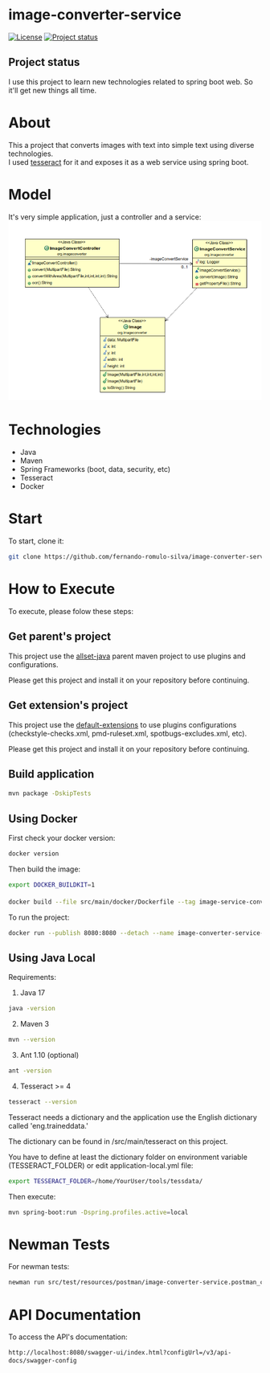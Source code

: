 # image-converter-service

[![License](https://img.shields.io/badge/License-Apache%202.0-blue.svg)](https://opensource.org/licenses/Apache-2.0)
[![Project status](https://img.shields.io/badge/Project%20status-Maintenance-orange.svg)](https://img.shields.io/badge/Project%20status-Maintenance-orange.svg)

## Project status

I use this project to learn new technologies related to spring boot web.
So it'll get new things all time.

# About

This a project that converts images with text into simple text using diverse technologies.  
I used [tesseract](https://github.com/tesseract-ocr/tesseract) for it and exposes it as a web service using spring boot.

# Model

It's very simple application, just a controller and a service:
![Model](https://github.com/fernando-romulo-silva/image-converter-service/blob/master/doc/class-diagram.png)

# Technologies

- Java
- Maven
- Spring Frameworks (boot, data, security, etc)
- Tesseract
- Docker

# Start

To start, clone it:

```bash
git clone https://github.com/fernando-romulo-silva/image-converter-service
```

# How to Execute

To execute, please folow these steps:


## Get parent's project

This project use the [allset-java](https://github.com/fernando-romulo-silva/allset-java) parent maven project to use plugins and configurations. 

Please get this project and install it on your repository before continuing.


## Get extension's project

This project use the [default-extensions](https://github.com/fernando-romulo-silva/default-extensions) to use plugins configurations (checkstyle-checks.xml, pmd-ruleset.xml, spotbugs-excludes.xml, etc).

Please get this project and install it on your repository before continuing.

## Build application

```bash
mvn package -DskipTests
```

## Using Docker

First check your docker version:

```bash
docker version
```

Then build the image:

```bash 
export DOCKER_BUILDKIT=1

docker build --file src/main/docker/Dockerfile --tag image-service-converter .
```

To run the project:

```bash 
docker run --publish 8080:8080 --detach --name image-converter-service-1 --env-file src/main/docker/Local.env image-service-converter
```

## Using Java Local

Requirements: 

1) Java 17

```bash
java -version 
```

2) Maven 3

```bash
mvn --version
```

3) Ant 1.10 (optional)

```bash
ant -version
```

4) Tesseract >= 4
 
```bash
tesseract --version
```

Tesseract needs a dictionary and the application use the English dictionary called 'eng.traineddata.'

The dictionary can be found in /src/main/tesseract on this project.

You have to define at least the dictionary folder on environment variable (TESSERACT_FOLDER) or edit application-local.yml file:

```bash
export TESSERACT_FOLDER=/home/YourUser/tools/tessdata/
```

Then execute:

```bash
mvn spring-boot:run -Dspring.profiles.active=local
```

# Newman Tests

For newman tests:

```bash
newman run src/test/resources/postman/image-converter-service.postman_collection.json -e src/test/resources/postman/image-converter-service-local.postman_environment.json
```

# API Documentation

To access the API's documentation:

```url
http://localhost:8080/swagger-ui/index.html?configUrl=/v3/api-docs/swagger-config
```
